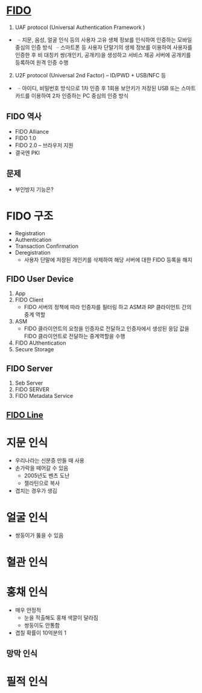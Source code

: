 # [FIDO](https://pongdang-pooh.tistory.com/7)
1. UAF protocol (Universal Authentication Framework ) 
 * ╶ 지문, 음성, 얼굴 인식 등의 사용자 고유 생체 정보를 인식하여 인증하는 모바일 중심의 인증 방식
   ╶ 스마트폰 등 사용자 단말기의 생체 정보를 이용하여 사용자를 인증한 후 비 대칭키 쌍(개인키, 공개키)을 생성하고 서비스 제공 서버에 공개키를 등록하여 원격 인증 수행
2. U2F protocol  (Universal 2nd Factor) – ID/PWD + USB/NFC 등
 * ╶ 아이디, 비밀번호 방식으로 1차 인증 후 1회용 보안키가 저장된 USB 또는 스마트카드를 이용하여 2차 인증하는 PC 중심의 인증 방식

## FIDO 역사
* FIDO Alliance
* FIDO 1.0 
* FIDO 2.0 – 브라우저 지원
 * 결국엔 PKI
 
## 문제
* 부인방지 기능은?

# FIDO 구조
* Registration
* Authentication
* Transaction Confirmation
* Deregistration
   * 사용자 단말에 저장된 개인키를 삭제하여 해당 서버에 대한 FIDO 등록을 해지

## FIDO User Device
1. App
2. FIDO Client
   * FIDO 서버의 정책에 따라 인증자를 필터링 하고 ASM과 RP 클라이언트 간의 중계 역할
3. ASM
   * FIDO 클라이언트의 요청을 인증자로 전달하고 인증자에서 생성된 응답 값을 FIDO 클라이언트로 전달하는 중계역할을 수행
4. FIDO AUthentication
5. Secure Storage

## FIDO Server
1. Seb Server
2. FIDO SERVER
3. FIDO Metadata Service

## [FIDO Line](https://engineering.linecorp.com/ko/blog/fido-at-line/)


# 지문 인식
* 우리나라는 신분증 만들 때 사용
* 손가락을 떼어갈 수 있음
  * 2005년도 벤츠 도난
  * 젤라틴으로 복사
* 겹치는 경우가 생김

# 얼굴 인식
* 쌍둥이가 뚫을 수 있음

# 혈관 인식

# 홍채 인식
* 매우 안정적
  * 눈을 적출해도 홍채 색깔이 달라짐
  * 쌍둥이도 안통함
* 겹칠 확률이 10억분의 1

## 망막 인식

# 필적 인식
